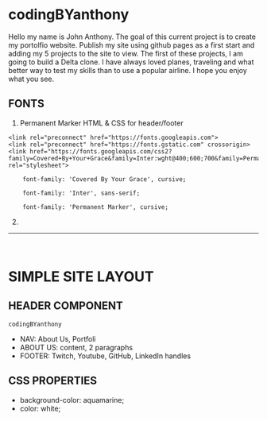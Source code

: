 # codingBYanthony
<p>
Hello my name is John Anthony. The goal of this current project is to create my portolfio website. Publish my site using github pages as a first start and adding my 5 projects to the site to view. The first of these projects, I am going to build a Delta clone. I have always loved planes, traveling and what better way to test my skills than to use a popular airline. I hope you enjoy what you see.
</p>

## FONTS
1. Permanent Marker HTML & CSS for header/footer
``` 
<link rel="preconnect" href="https://fonts.googleapis.com">
<link rel="preconnect" href="https://fonts.gstatic.com" crossorigin>
<link href="https://fonts.googleapis.com/css2?family=Covered+By+Your+Grace&family=Inter:wght@400;600;700&family=Permanent+Marker&display=swap" rel="stylesheet">  

```

```
    font-family: 'Covered By Your Grace', cursive;

    font-family: 'Inter', sans-serif;

    font-family: 'Permanent Marker', cursive;

```

2. 
---
<br>

# **SIMPLE SITE LAYOUT**

## HEADER COMPONENT

``` codingBYanthony ```

- NAV: About Us, Portfoli
- ABOUT US: content, 2 paragraphs
- FOOTER: Twitch, Youtube, GitHub, LinkedIn handles
## CSS PROPERTIES
- background-color: aquamarine;
- color: white;
